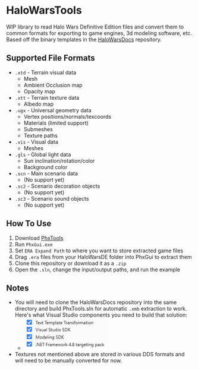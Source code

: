 # HaloWarsTools
WIP library to read Halo Wars Definitive Edition files and convert them to common formats for exporting to game engines, 3d modeling software, etc. Based off the binary templates in the [HaloWarsDocs](https://github.com/HaloMods/HaloWarsDocs) repository.

## Supported File Formats
* `.xtd` - Terrain visual data
  * Mesh
  * Ambient Occlusion map
  * Opacity map
* `.xtt` - Terrain texture data
  * Albedo map
* `.ugx` - Universal geometry data
  * Vertex positions/normals/texcoords
  * Materials (limited support)
  * Submeshes
  * Texture paths
* `.vis` - Visual data
  * Meshes
* `.gls` - Global light data
  * Sun inclination/rotation/color
  * Background color
* `.scn` - Main scenario data
  * (No support yet)
* `.sc2` - Scenario decoration objects
  * (No support yet)
* `.sc3` - Scenario sound objects
  * (No support yet)

## How To Use
1. Download [PhxTools](https://github.com/HaloMods/HaloWarsDocs/releases)
2. Run `PhxGui.exe`
3. Set `ERA Expand Path` to where you want to store extracted game files
4. Drag `.era` files from your HaloWarsDE folder into PhxGui to extract them
5. Clone this repository or download it as a `.zip`
6. Open the `.sln`, change the input/output paths, and run the example

## Notes
* You will need to clone the HaloWarsDocs repository into the same directory and build PhxTools.sln for automatic `.xmb` extraction to work. Here's what Visual Studio components you need to build that solution:
  * ![Requirements](https://raw.githubusercontent.com/srogee/HaloWarsTools/main/Requirements.png?token=ABIQA63R5UYXEVYD7K7SLWDBRBMPW)
* Textures not mentioned above are stored in various DDS formats and will need to be manually converted for now.
